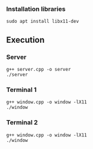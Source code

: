 ### Installation libraries
```
sudo apt install libx11-dev
```

## Execution
### Server
```
g++ server.cpp -o server
./server
```
### Terminal 1
```
g++ window.cpp -o window -lX11
./window
```
### Terminal 2
```
g++ window.cpp -o window -lX11
./window
```
